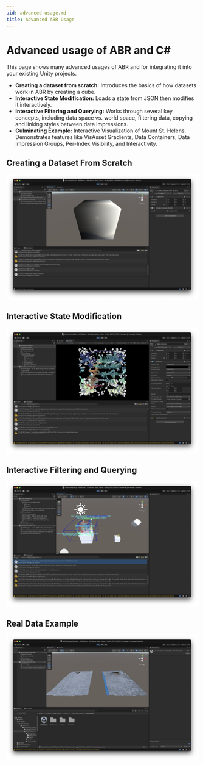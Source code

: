```yaml
---
uid: advanced-usage.md
title: Advanced ABR Usage
---
```


# Advanced usage of ABR and C#

This page shows many advanced usages of ABR and for integrating it into your
existing Unity projects.

- **Creating a dataset from scratch:** Introduces the basics of how datasets
  work in ABR by creating a cube.
- **Interactive State Modification:** Loads a state from JSON then modifies it
interactively.
- **Interactive Filtering and Querying:** Works through several key concepts,
  including data space vs. world space, filtering data, copying and linking
  styles between data impressions.
- **Culminating Example:** Interactive Visualization of Mount St. Helens.
  Demonstrates features like VisAsset Gradients, Data Containers, Data
  Impression Groups, Per-Index Visibility, and Interactivity.


## Creating a Dataset From Scratch

![](../resources/example-loaddata.png)

## Interactive State Modification

![](../resources/example-interactivestate.png)

## Interactive Filtering and Querying

![](../resources/example-filter-query.png)

## Real Data Example

![](../resources/example-mtsthelens.png)